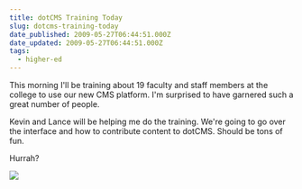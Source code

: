```yaml
---
title: dotCMS Training Today
slug: dotcms-training-today
date_published: 2009-05-27T06:44:51.000Z
date_updated: 2009-05-27T06:44:51.000Z
tags:
  - higher-ed
---
```


This morning I'll be training about 19 faculty and staff members at the college to use our new CMS platform. I'm surprised to have garnered such a great number of people.

Kevin and Lance will be helping me do the training. We're going to go over the interface and how to contribute content to dotCMS. Should be tons of fun.

Hurrah?

[![](http://img.skitch.com/20090527-rs6ts48pt6efr2iwd24fsgjdjt.png)](http://img.skitch.com/20090527-rs6ts48pt6efr2iwd24fsgjdjt.png)
